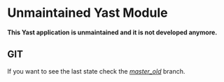 Unmaintained Yast Module
========================

**This Yast application is unmaintained and it is not developed anymore.**

GIT
---

If you want to see the last state check the [*master_old*](../../tree/master_old) branch.
